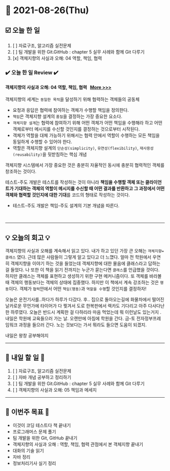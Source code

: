 # 📆 2021-08-26(Thu)
## ☑️ 오늘 한 일 
1. [ ] 자료구조, 알고리즘 실전문제
2. [ ] 팀 개발을 위한 Git.GitHub : chapter 5 실무 사례와 함께 Git 다루기
3. [x] 객체지향의 사실과 오해: 04 역할, 책임, 협력

### ✔️ 오늘 한 일 Review ✔️

#### 객체지향의 사실과 오해: 04 역할, 책임, 협력 &nbsp; [More >>>](https://github.com/Kyuwon53/library_books_record/blob/main/The_Essence_of_Object-Orientation/chapter04-Roles_Responsibilities_Cooperation.md)
객체지향의 세계는 `동일한 목적`을 달성하기 위해 협력하는 객체들의 공동체
- 요청과 응답은 협력에 참여하는 객체가 수행할 책임을 정의한다.
- `책임`은 객체지향 설계의 `품질`을 결정하는 가장 중요한 요소다.
- `객체지향 설계`는 협력에 참여하기 위해 어떤 객체가 어떤 책임을 수행해라 하고 어떤 객체로부터 메시지를 수신할 것인지를 결정하는 것으로부터 시작된다.
- 객체가 역할을 대체 가능하기 위해서는 협력 안에서 역할이 수행하는 모든 책임을 동일하게 수행할 수 있어야 한다.
- 역할은 객체지향 설계의 `단순성(simplicity)`, `유연성(flexibility)`, `재사용성(reusability)`을 뒷받침하는 핵심 개념   


객체지향 시스템에서 가장 중요한 것은 충분히 자율적인 동시에 충분히 협력적인 객체를 창조하는 것이다.


테스트-주도 개발은 테스트를 작성하는 것이 아니라 **책임을 수행할 객체 또는 클라이언트가 기대하는 객체의 역할이 메시지를 수신할 때 어떤 결과를 반환하고 그 과정에서 어떤 객체와 협력할 것인지에 대한 기대**를 코드의 형태로 작성하는 것이다.
- 테스트-주도 개발은 책임-주도 설계의 기본 개념을 따른다.

<br>


***
## 💡 오늘의 회고 💡

객체지향의 사실과 오해를 계속해서 읽고 있다. 내가 하고 있던 가장 큰 오해는 `객체지향=클래스` 였다. 근데 많은 사람들이 그렇게 
알고 있다고 더 느꼈다. 얼마 전 학원에서 우연히 객체지향을 이야기 하는 것을 들었는데 객체지향에 대한 물음에 클래스라고 답하는 걸 들었다.
 나 또한 이 책을 읽기 전까지는 누군가 묻는다면 `클래스`를 언급했을 것이다. 하지만 클래스는 객체를 표현하고 생성하기 위한 구현 메커니즘이다. 
또 객체를 바라볼 때 객체의 행동보다는 객체의 상태에 집중했다. 하지만 이 책에서 계속 강조하는 것은 `행동`이다. 객체가 `협력`안에서 어떤 `책임(행동)`과 `역할을 수행`할 것인지를 결정하자! 

오늘은 운전기사를..하다가 하루가 다갔다. 후.. 집으로 돌아오는길에 화물차에서 떨어진 날카로운 무언가에 타이어가 다 찢겨서 
도로 한복판에서 렉카도 기다리고 아주 다사다난한 하루였다. 오늘은 반드시 계획한 걸 다하리라 마음 먹었는데
뭐 이런날도 있는거지 . 내일은 학원에 교육들으러 가는 날. 오랜만에 아침에 학원을 간다. 금-토 전자정부프레임워크 과정을 들으러 간다. 
노는 것보다는 가서 뭐라도 들으면 도움이 되겠지. 

내일은 왕창 공부해야지 



***

## 🎯 내일 할 일 🎯
1. [ ] 자료구조, 알고리즘 실전문제 
2. [ ] 자바 개념 공부하고 정리하기  
3. [ ] 팀 개발을 위한 Git.GitHub : chapter 5 실무 사례와 함께 Git 다루기 
4. [ ] 객체지향의 사실과 오해: 05 책임과 메세지 
***
## 🏁 이번주 목표 🏁
- 이것이 코딩 테스트다 책 끝내기
- 프로그래머스 문제 풀기 
- 팀 개발을 위한 Git, GitHub 끝내기
- 객체지향의 사실과 오해 : 역할, 책임, 협력 관점에서 본 객체지향 끝내기
- 대화의 기술 읽기
- 자바 정리 
- 정보처리기사 실기 정리 

